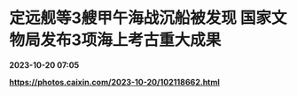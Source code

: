 # 定远舰等3艘甲午海战沉船被发现 国家文物局发布3项海上考古重大成果

**2023-10-20 07:05**

**https://photos.caixin.com/2023-10-20/102118662.html**

